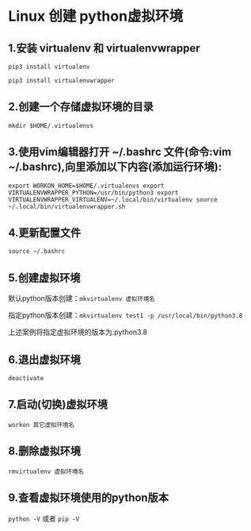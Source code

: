 # Linux 创建 python虚拟环境

## 1.安装 virtualenv 和 virtualenvwrapper

`pip3 install virtualenv`

`pip3 install virtualenvwrapper`

## 2.创建一个存储虚拟环境的目录

`mkdir $HOME/.virtualenvs`

## 3.使用vim编辑器打开 ~/.bashrc 文件(命令:vim ~/.bashrc),向里添加以下内容(添加运行环境):

`export WORKON_HOME=$HOME/.virtualenvs
export VIRTUALENVWRAPPER_PYTHON=/usr/bin/python3
export VIRTUALENVWRAPPER_VIRTUALENV=~/.local/bin/virtualenv
source ~/.local/bin/virtualenvwrapper.sh`

## 4.更新配置文件

`source ~/.bashrc`

## 5.创建虚拟环境

默认python版本创建：`mkvirtualenv 虚拟环境名`

指定python版本创建：`mkvirtualenv test1 -p /usr/local/bin/python3.8`

上述案例将指定虚拟环境的版本为:python3.8

## 6.退出虚拟环境

`deactivate`

## 7.启动(切换)虚拟环境

`workon 其它虚拟环境名`

## 8.删除虚拟环境

`rmvirtualenv 虚拟环境名`

## 9.查看虚拟环境使用的python版本

`python -V` 或者 `pip -V`
